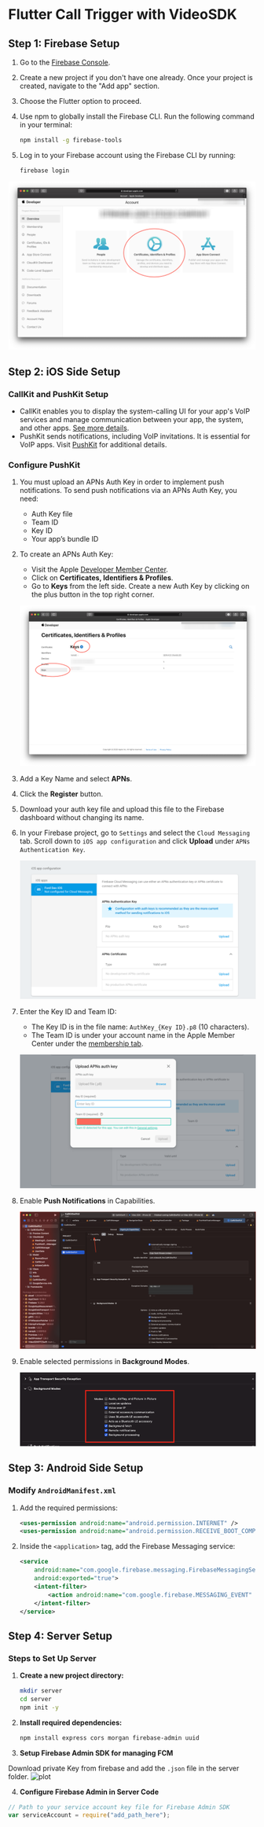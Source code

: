 # Flutter Call Trigger with VideoSDK

## Step 1: Firebase Setup

1. Go to the [Firebase Console](https://console.firebase.google.com/).
2. Create a new project if you don't have one already. Once your project is created, navigate to the "Add app" section.
3. Choose the Flutter option to proceed.
4. Use npm to globally install the Firebase CLI. Run the following command in your terminal:

   ```bash
   npm install -g firebase-tools
   ```

5. Log in to your Firebase account using the Firebase CLI by running:

   ```bash
   firebase login
   ```

![Firebase CLI Setup](./assets/image-4.png)

## Step 2: iOS Side Setup

### CallKit and PushKit Setup

- CallKit enables you to display the system-calling UI for your app's VoIP services and manage communication between your app, the system, and other apps. [See more details](https://developer.apple.com/documentation/callkit).
- PushKit sends notifications, including VoIP invitations. It is essential for VoIP apps. Visit [PushKit](https://developer.apple.com/documentation/pushkit) for additional details.

### Configure PushKit

1. You must upload an APNs Auth Key in order to implement push notifications. To send push notifications via an APNs Auth Key, you need:
   - Auth Key file
   - Team ID
   - Key ID
   - Your app’s bundle ID

2. To create an APNs Auth Key:
   - Visit the Apple [Developer Member Center](https://developer.apple.com/account/).
   - Click on **Certificates, Identifiers & Profiles**.
   - Go to **Keys** from the left side. Create a new Auth Key by clicking on the plus button in the top right corner.

   ![Create Auth Key](./assets/image-5.png)

3. Add a Key Name and select **APNs**.
4. Click the **Register** button.
5. Download your auth key file and upload this file to the Firebase dashboard without changing its name.

6. In your Firebase project, go to `Settings` and select the `Cloud Messaging` tab. Scroll down to `iOS app configuration` and click **Upload** under `APNs Authentication Key`.

   ![Firebase APNs Setup](./assets/FIR_1.png)

7. Enter the Key ID and Team ID:
   - The Key ID is in the file name: `AuthKey_{Key ID}.p8` (10 characters).
   - The Team ID is under your account name in the Apple Member Center under the [membership tab](https://developer.apple.com/account/#/membership).

   ![Firebase APNs Key Details](./assets/FIR_2.png)

8. Enable **Push Notifications** in Capabilities.

   ![Enable Push Notifications](./assets/xcd-2.png)

9. Enable selected permissions in **Background Modes**.

   ![Background Modes](./assets/xcd-1.png)

## Step 3: Android Side Setup

### Modify `AndroidManifest.xml`

1. Add the required permissions:

   ```xml
   <uses-permission android:name="android.permission.INTERNET" />
   <uses-permission android:name="android.permission.RECEIVE_BOOT_COMPLETED" />
   ```

2. Inside the `<application>` tag, add the Firebase Messaging service:

   ```xml
   <service
       android:name="com.google.firebase.messaging.FirebaseMessagingService"
       android:exported="true">
       <intent-filter>
           <action android:name="com.google.firebase.MESSAGING_EVENT" />
       </intent-filter>
   </service>
   ```

## Step 4: Server Setup

### Steps to Set Up Server

1. **Create a new project directory:**
   ```bash
   mkdir server
   cd server
   npm init -y
   ```

2. **Install required dependencies:**
   ```bash
   npm install express cors morgan firebase-admin uuid
   ```
3.  **Setup Firebase Admin SDK for managing FCM**

Download private Key from firebase and add the `.json` file in the server folder.
![plot](https://cdn.videosdk.live/docs/images/android/call_keep/firebase_server_sdk.jpeg)

4.  **Configure Firebase Admin in Server Code**

```js
// Path to your service account key file for Firebase Admin SDK
var serviceAccount = require("add_path_here");
```
